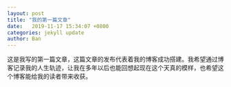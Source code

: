 ```yaml
---
layout: post
title: "我的第一篇文章"
date:   2019-11-17 15:34:07 +0800
categories: jekyll update
author: Ban
---
```


这是我写的第一篇文章，这篇文章的发布代表着我的博客成功搭建。我希望通过博客记录我的人生轨迹，让我在多年以后也能回想起现在这个天真的模样，也希望这个博客能给我的读者带来收获。

